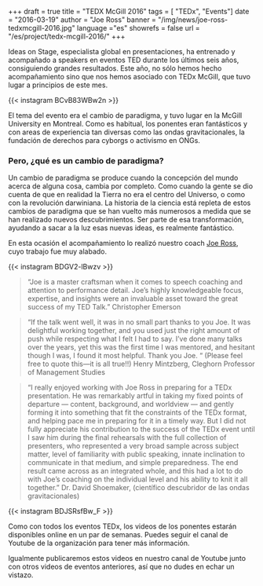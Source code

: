 +++
draft		= true
title		= "TEDX McGill 2016"
tags		= [ "TEDx", "Events"]
date		= "2016-03-19"
author		= "Joe Ross"
banner		= "/img/news/joe-ross-tedxmcgill-2016.jpg"
language	="es"
showrefs	= false
url			= "/es/project/tedx-mcgill-2016/"
+++

Ideas on Stage, especialista global en presentaciones, ha entrenado y acompañado a speakers en eventos TED durante los últimos seis años, consiguiendo grandes resultados. Este año, no sólo hemos hecho acompañamiento sino que nos hemos asociado con TEDx McGill, que tuvo lugar a principios de este mes.

{{< instagram BCvB83WBw2n >}}

El tema del evento era el cambio de paradigma, y tuvo lugar en la McGill University en Montreal. Como es habitual, los ponentes eran fantásticos y con areas de experiencia tan diversas como las ondas gravitacionales, la fundación de derechos para cyborgs o activismo en ONGs.

### Pero, ¿qué es un cambio de paradigma?

Un cambio de paradigma se produce cuando la concepción del mundo acerca de alguna cosa, cambia por completo. Como cuando la gente se dio cuenta de que en realidad la Tierra no era el centro del Universo, o como con la revolución darwiniana. La historia de la ciencia está repleta de estos cambios de paradigma que se han vuelto más numerosos a medida que se han realizado nuevos descubrimientos. Ser parte de esa transformación, ayudando a sacar a la luz esas nuevas ideas, es realmente fantástico.

En esta ocasión el acompañamiento lo realizó nuestro coach [Joe Ross](http://www.ideasonstage.com/es/team/joe-ross/), cuyo trabajo fue muy alabado.

{{< instagram BDGV2-lBwzv >}}

> “Joe is a master craftsman when it comes to speech coaching and attention to performance detail. Joe’s highly knowledgeable focus, expertise, and insights were an invaluable asset toward the great success of my TED Talk.”   Christopher Emerson 

>“If the talk went well, it was in no small part thanks to you Joe. It was delightful working together, and you used just the right amount of push while respecting what I felt I had to say. I’ve done many talks over the years, yet this was the first time I was mentored, and hesitant though I was, I found it most helpful. Thank you Joe. “ (Please feel free to quote this—it is all true!!)
Henry Mintzberg, Cleghorn Professor of Management Studies

>“I really enjoyed working with Joe Ross in preparing for a TEDx presentation. He was remarkably artful in taking my fixed points of departure — content, background, and worldview — and gently forming it into something that fit the constraints of the TEDx format, and helping pace me in preparing for it in a timely way. But I did not fully appreciate his contribution to the success of the TEDx event until I saw him during the final rehearsals with the full collection of presenters, who represented a very broad sample across subject matter, level of familiarity with public speaking, innate inclination to communicate in that medium, and simple preparedness. The end result came across as an integrated whole, and this had a lot to do with Joe’s coaching on the individual level and his ability to knit it all together.”
Dr. David Shoemaker, (científico descubridor de las ondas gravitacionales)


{{< instagram BDJSRsfBw_F >}}

Como con todos los eventos TEDx, los videos de los ponentes estarán disponibles online en un par de semanas. Puedes seguir el canal de Youtube de la organización para tener más información.

Igualmente publicaremos estos videos en nuestro canal de Youtube junto con otros videos de eventos anteriores, así que no dudes en echar un vistazo.


